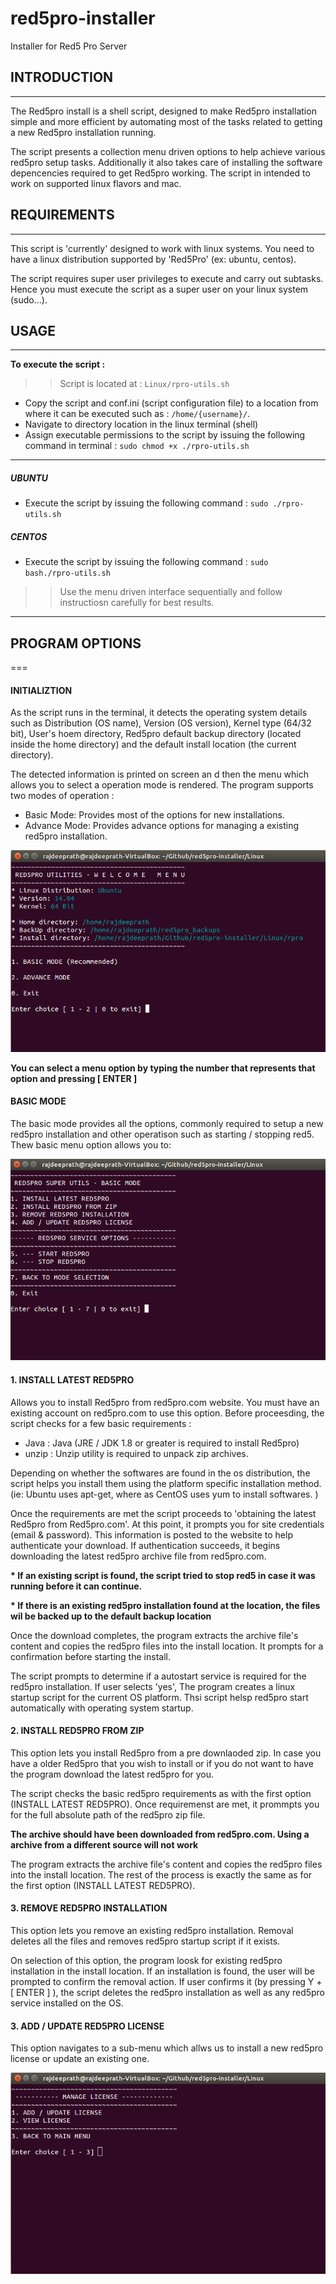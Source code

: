 # red5pro-installer
Installer for Red5 Pro Server


## INTRODUCTION
---

The Red5pro install is a shell script, designed to make Red5pro installation simple and more efficient by automating most of the tasks related to getting a new Red5pro installation running.

The script presents a collection menu driven options to help achieve various red5pro setup tasks. Additionally it also takes care of installing the software depencencies required to get Red5pro working. The script in intended to work on supported linux flavors and mac.



## REQUIREMENTS
---

This script is 'currently' designed to work with linux systems. You need to have a linux distribution supported by 'Red5Pro' (ex: ubuntu, centos).

The script requires super user privileges to execute and carry out subtasks. Hence you must execute the script as a super user on your linux system (sudo...).


## USAGE
---

**To execute the script :** 
>> Script is located at : `Linux/rpro-utils.sh`
* Copy the script and conf.ini (script configuration file) to a location from where it can be executed such as : `/home/{username}/`.
* Navigate to directory location in the linux terminal (shell)
* Assign executable permissions to the script by issuing the following command in terminal : `sudo chmod +x ./rpro-utils.sh`

---

##### UBUNTU

* Execute the script by issuing the following command : `sudo ./rpro-utils.sh`

##### CENTOS

* Execute the script by issuing the following command : `sudo  bash./rpro-utils.sh`

>> Use the menu driven interface sequentially and follow instructiosn carefully for best results.

---

## PROGRAM OPTIONS
===

#### INITIALIZTION

As the script runs in the terminal, it detects the operating system details such as Distribution (OS name), Version (OS version), Kernel type (64/32 bit), User's hoem directory, Red5pro default backup directory (located inside the home directory) and the default install location (the current directory).

The detected information is printed on screen an d then the menu which allows you to select a operation mode is rendered. The program supports two modes of operation : 

* Basic Mode: Provides most of the options for new installations.
* Advance Mode: Provides advance options for managing a existing red5pro installation.


![Main Menu](Linux/images/main_menu.png?raw=true "Main Menu")


__You can select a menu option by typing the number that represents that option and pressing [ ENTER ]__


#### BASIC MODE


The basic mode provides all the options, commonly required to setup a new red5pro installation and other operatison such as starting / stopping red5.  Thew basic menu option allows you to:


![Basic Mode](Linux/images/basic_mode.png?raw=true "Basic Mode")



#### 1. INSTALL LATEST RED5PRO


Allows you to install Red5pro from red5pro.com website. You must have an existing account on red5pro.com to use this option. Before proceesding, the script checks for a few basic requirements : 

* Java : Java (JRE / JDK 1.8 or greater is required to install Red5pro)
* unzip : Unzip utility is required to unpack zip archives.

Depending on whether the softwares are found in the os distribution, the script helps you install them using the platform specific installation method. (ie: Ubuntu uses apt-get, where as CentOS uses yum to install softwares. )

Once the requirements are met the script proceeds to 'obtaining the latest Red5pro from Red5pro.com'. At this point, it prompts you for site credentials (email  & password). This information is posted to the website to help authenticate your download. If authentication succeeds, it begins downloading the latest red5pro archive file from red5pro.com. 


__* If an existing script is found, the script tried to stop red5 in case it was running before it can continue.__

__* If there is an existing red5pro installation found at the location, the files wil be backed up to the default backup location__


Once the download completes, the program extracts the archive file's content and copies the red5pro files into the install location. It prompts for a confirmation before starting the install.

The script prompts to determine if a autostart service is required for the red5pro installation. If user selects 'yes', The program creates a linux startup script for the current OS platform. Thsi script helsp red5pro start automatically with operating system startup.


#### 2. INSTALL RED5PRO FROM ZIP

This option lets you install Red5pro from a pre downlaoded zip. In case you have a older Red5pro that you wish to install or if you do not want to have the program download the latest red5pro for you.

The script checks the basic red5pro requirements as with the first option (INSTALL LATEST RED5PRO). Once requiremenst are met, it prommpts you for the full absolute path of the red5pro zip file. 

__The archive should have been downloaded from red5pro.com. Using a archive from a different source will not work__

The program extracts the archive file's content and copies the red5pro files into the install location. The rest of the process is exactly the same as for the first option (INSTALL LATEST RED5PRO).



#### 3. REMOVE RED5PRO INSTALLATION

This option lets you remove an existing red5pro installation. Removal deletes all the files and removes red5pro startup script if it exists.

On selection of this option, the program loosk for existing red5pro installation in the install location. If an installation is found, the user will be prompted to confirm the removal action. If user confirms it (by pressing Y + [ ENTER ] ), the script deletes the red5pro installation as well as any red5pro service installed on the OS.




#### 3. ADD / UPDATE RED5PRO LICENSE

This option navigates to a sub-menu which allws us to install a new red5pro license or update an existing one.

![License Menu](Linux/images/license_menu.png?raw=true "License Menu")


